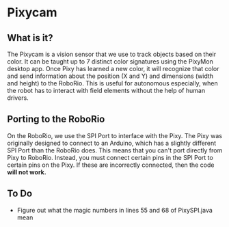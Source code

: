 # Pixycam
## What is it?
The Pixycam is a vision sensor that we use to track objects based on their color. 
It can be taught up to 7 distinct color signatures using the PixyMon desktop app. 
Once Pixy has learned a new color, it will recognize that color and send information
about the position (X and Y) and dimensions (width and height) to the RoboRio. This 
is useful for autonomous especially, when the robot has to interact with field elements
without the help of human drivers.

## Porting to the RoboRio
On the RoboRio, we use the SPI Port to interface with the Pixy. The Pixy was originally 
designed to connect to an Arduino, which has a slightly different SPI Port than the 
RoboRio does. This means that you can't port directly from Pixy to RoboRio. Instead, you 
must connect certain pins in the SPI Port to certain pins on the Pixy. If these are incorrectly
connected, then the code **will not work.**


## To Do
* Figure out what the magic numbers in lines 55 and 68 of PixySPI.java mean